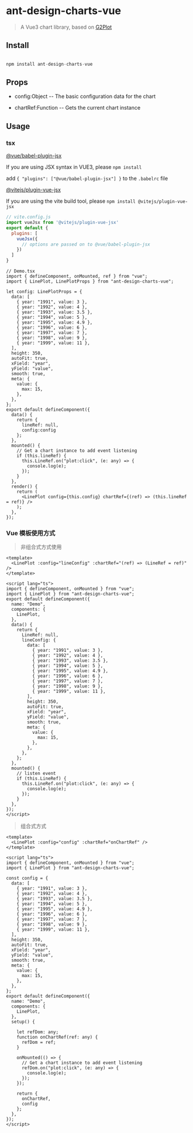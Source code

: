 # ant-design-charts-vue

> A Vue3 chart library, based on [G2Plot](https://g2plot.antv.vision/)

## Install

```js

npm install ant-design-charts-vue

```

## Props

- config:Object  -- The basic configuration data for the chart

- chartRef:Function -- Gets the current chart instance

## Usage

<!-- [![Edit g2plot-vue-basic-example](https://codesandbox.io/static/img/play-codesandbox.svg)](https://codesandbox.io/s/g2plot-vue-basic-example-uxde9?fontsize=14&hidenavigation=1&theme=dark) -->

### tsx
[ @vue/babel-plugin-jsx]("https://github.com/vuejs/jsx-next/blob/dev/packages/babel-plugin-jsx/README-zh_CN.md")

If you are using JSX syntax in VUE3, please `npm install` 

add `{
    "plugins": ["@vue/babel-plugin-jsx"]
}` to  the  `.babelrc` file


[@vitejs/plugin-vue-jsx]("https://github.com/vitejs/vite/tree/main/packages/plugin-vue-jsx")

If you are using the vite build tool, please `npm install @vitejs/plugin-vue-jsx` 

```js
// vite.config.js
import vueJsx from '@vitejs/plugin-vue-jsx'
export default {
  plugins: [
    vueJsx({
      // options are passed on to @vue/babel-plugin-jsx
    })
  ]
}
```

```tsx
// Demo.tsx
import { defineComponent, onMounted, ref } from "vue";
import { LinePlot, LinePlotProps } from "ant-design-charts-vue";

let config: LinePlotProps = {
  data: [
    { year: "1991", value: 3 },
    { year: "1992", value: 4 },
    { year: "1993", value: 3.5 },
    { year: "1994", value: 5 },
    { year: "1995", value: 4.9 },
    { year: "1996", value: 6 },
    { year: "1997", value: 7 },
    { year: "1998", value: 9 },
    { year: "1999", value: 11 },
  ],
  height: 350,
  autoFit: true,
  xField: "year",
  yField: "value",
  smooth: true,
  meta: {
    value: {
      max: 15,
    },
  },
};
export default defineComponent({
  data() {
    return {
      lineRef: null,
      config:config
    };
  },
  mounted() {
    // Get a chart instance to add event listening
    if (this.lineRef) {
      this.LineRef.on("plot:click", (e: any) => {
        console.log(e);
      });
    }
  },
  render() {
    return (
      <LinePlot config={this.config} chartRef={(ref) => (this.lineRef = ref)} />
    );
  },
});
```

### Vue 模板使用方式



> 非组合式方式使用

```vue
<template>
  <LinePlot :config="lineConfig" :chartRef="(ref) => (LineRef = ref)" />
</template>

<script lang="ts">
import { defineComponent, onMounted } from "vue";
import { LinePlot } from "ant-design-charts-vue";
export default defineComponent({
  name: "Demo",
  components: {
    LinePlot,
  },
  data() {
    return {
      LineRef: null,
      lineConfig: {
        data: [
          { year: "1991", value: 3 },
          { year: "1992", value: 4 },
          { year: "1993", value: 3.5 },
          { year: "1994", value: 5 },
          { year: "1995", value: 4.9 },
          { year: "1996", value: 6 },
          { year: "1997", value: 7 },
          { year: "1998", value: 9 },
          { year: "1999", value: 11 },
        ],
        height: 350,
        autoFit: true,
        xField: "year",
        yField: "value",
        smooth: true,
        meta: {
          value: {
            max: 15,
          },
        },
      },
    };
  },
  mounted() {
    // listen event
    if (this.LineRef) {
      this.LineRef.on("plot:click", (e: any) => {
        console.log(e);
      });
    }
  },
});
</script>
```

> 组合式方式
```vue
<template>
  <LinePlot :config="config" :chartRef="onChartRef" />
</template>

<script lang="ts">
import { defineComponent, onMounted } from "vue";
import { LinePlot } from "ant-design-charts-vue";

const config = {
  data: [
    { year: "1991", value: 3 },
    { year: "1992", value: 4 },
    { year: "1993", value: 3.5 },
    { year: "1994", value: 5 },
    { year: "1995", value: 4.9 },
    { year: "1996", value: 6 },
    { year: "1997", value: 7 },
    { year: "1998", value: 9 },
    { year: "1999", value: 11 },
  ],
  height: 350,
  autoFit: true,
  xField: "year",
  yField: "value",
  smooth: true,
  meta: {
    value: {
      max: 15,
    },
  },
};
export default defineComponent({
  name: "Demo",
  components: {
    LinePlot,
  },
  setup() {
  
    let refDom: any;
    function onChartRef(ref: any) {
      refDom = ref;
    }
    
    onMounted(() => {
      // Get a chart instance to add event listening
      refDom.on("plot:click", (e: any) => {
        console.log(e);
      });
    });

    return {
      onChartRef,
      config
    };
  },
});
</script>
```



